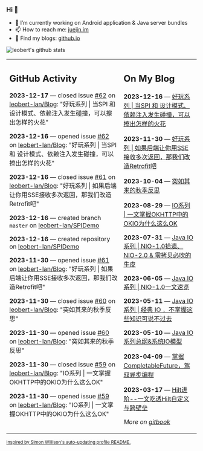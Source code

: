### Hi 👋

<!--
**leobert-lan/leobert-lan** is a ✨ _special_ ✨ repository because its `README.md` (this file) appears on your GitHub profile.

Here are some ideas to get you started:

- 🔭 I’m currently working on ...
- 🌱 I’m currently learning ...
- 👯 I’m looking to collaborate on ...
- 🤔 I’m looking for help with ...
- 💬 Ask me about ...
- 📫 How to reach me: ...
- 😄 Pronouns: ...
- ⚡ Fun fact: ...
-->

- 🔭 I’m currently working on Android application & Java server bundles
- 📫 How to reach me: [juejin.im](https://juejin.cn/user/2066737589654327)
- 👀 Find my blogs: [github.io](https://leobert-lan.github.io/)


![leobert's github stats](https://github-readme-stats.vercel.app/api?username=leobert-lan&show_icons=true&count_private=true)

<table><tr><td valign="top" width="60%">

## GitHub Activity
<!-- githubActivity starts -->
**2023-12-17** — closed issue [#62](https://github.com/leobert-lan/Blog/issues/62) on [leobert-lan/Blog](https://github.com/leobert-lan/Blog): "好玩系列 | 当SPI 和 设计模式、依赖注入发生碰撞，可以擦出怎样的火花"

**2023-12-16** — opened issue [#62](https://github.com/leobert-lan/Blog/issues/62) on [leobert-lan/Blog](https://github.com/leobert-lan/Blog): "好玩系列 | 当SPI 和 设计模式、依赖注入发生碰撞，可以擦出怎样的火花"

**2023-12-16** — closed issue [#61](https://github.com/leobert-lan/Blog/issues/61) on [leobert-lan/Blog](https://github.com/leobert-lan/Blog): "好玩系列 | 如果后端让你用SSE接收多次返回，那我们改造Retrofit吧"

**2023-12-16** — created branch `master` on [leobert-lan/SPIDemo](https://github.com/leobert-lan/SPIDemo)

**2023-12-16** — created repository on [leobert-lan/SPIDemo](https://github.com/leobert-lan/SPIDemo)

**2023-11-30** — opened issue [#61](https://github.com/leobert-lan/Blog/issues/61) on [leobert-lan/Blog](https://github.com/leobert-lan/Blog): "好玩系列 | 如果后端让你用SSE接收多次返回，那我们改造Retrofit吧"

**2023-11-30** — closed issue [#60](https://github.com/leobert-lan/Blog/issues/60) on [leobert-lan/Blog](https://github.com/leobert-lan/Blog): "突如其来的秋季反思"

**2023-11-30** — opened issue [#60](https://github.com/leobert-lan/Blog/issues/60) on [leobert-lan/Blog](https://github.com/leobert-lan/Blog): "突如其来的秋季反思"

**2023-11-30** — closed issue [#59](https://github.com/leobert-lan/Blog/issues/59) on [leobert-lan/Blog](https://github.com/leobert-lan/Blog): "IO系列 | 一文掌握OKHTTP中的OKIO为什么这么OK"

**2023-11-30** — opened issue [#59](https://github.com/leobert-lan/Blog/issues/59) on [leobert-lan/Blog](https://github.com/leobert-lan/Blog): "IO系列 | 一文掌握OKHTTP中的OKIO为什么这么OK"
<!-- githubActivity ends -->
</td><td valign="top" width="40%">

## On My Blog
<!-- blog starts -->
**2023-12-16** — [好玩系列 | 当SPI 和 设计模式、依赖注入发生碰撞，可以擦出怎样的火花](https://juejin.cn/post/7312749480674770980)

**2023-11-30** — [好玩系列 | 如果后端让你用SSE接收多次返回，那我们改造Retrofit吧](https://juejin.cn/post/7307066283710726170)

**2023-10-04** — [突如其来的秋季反思](https://juejin.cn/post/7285373518837383223)

**2023-08-29** — [IO系列 | 一文掌握OKHTTP中的OKIO为什么这么OK](https://juejin.cn/post/7271659132380282899)

**2023-07-31** — [Java IO系列 | NIO-1.0拾遗、NIO-2.0 & 零拷贝必吹的牛皮](https://juejin.cn/post/7261162911616581691)

**2023-06-05** — [Java IO 系列 | NIO-1.0一文速览](https://juejin.cn/post/7241118721170702395)

**2023-05-11** — [Java IO系列 | 经典 IO ，不掌握这些知识可说不过去](https://juejin.cn/post/7231804508082159675)

**2023-05-10** — [Java IO 系列总纲&系统IO模型](https://juejin.cn/post/7231540022595141693)

**2023-04-09** — [掌握CompletableFuture，驾驭异步编程](https://juejin.cn/post/7219943233799159864)

**2023-03-17** — [Hilt进阶--一文吃透Hilt自定义与跨壁垒](https://juejin.cn/post/7211400484103749687)
<!-- blog ends -->
_More on [gitbook](https://leobert-lan.github.io/)_
</td></tr></table>

<sub><a href="https://simonwillison.net/2020/Jul/10/self-updating-profile-readme/">Inspired by Simon Willison's auto-updating profile README.</a></sub>